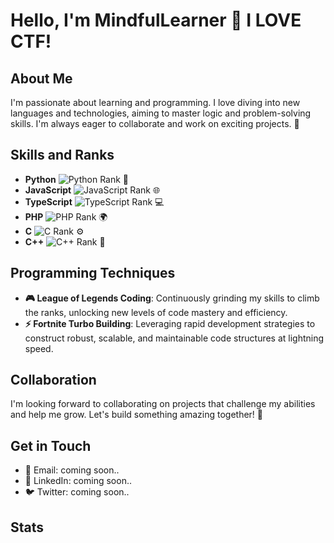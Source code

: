 # Hello, I'm MindfulLearner 👋 I LOVE CTF!

## About Me

I'm passionate about learning and programming. I love diving into new languages and technologies, aiming to master logic and problem-solving skills. I'm always eager to collaborate and work on exciting projects. 🚀

## Skills and Ranks

- **Python** ![Python Rank](https://img.shields.io/badge/Rank-Bronze-orange) 🐍
- **JavaScript** ![JavaScript Rank](https://img.shields.io/badge/Rank-Iron-gray) 🌐
- **TypeScript** ![TypeScript Rank](https://img.shields.io/badge/Rank-Silver-lightgray) 💻
- **PHP** ![PHP Rank](https://img.shields.io/badge/Rank-Iron-gray) 🌍
- **C** ![C Rank](https://img.shields.io/badge/Rank-Iron-gray) ⚙️
- **C++** ![C++ Rank](https://img.shields.io/badge/Rank-Iron-gray) 🔧

## Programming Techniques

- **🎮 League of Legends Coding**: Continuously grinding my skills to climb the ranks, unlocking new levels of code mastery and efficiency.
- **⚡ Fortnite Turbo Building**: Leveraging rapid development strategies to construct robust, scalable, and maintainable code structures at lightning speed.

## Collaboration

I'm looking forward to collaborating on projects that challenge my abilities and help me grow. Let's build something amazing together! 🤝

## Get in Touch

- 📧 Email: coming soon..
- 💼 LinkedIn: coming soon..
- 🐦 Twitter: coming soon..

## Stats

